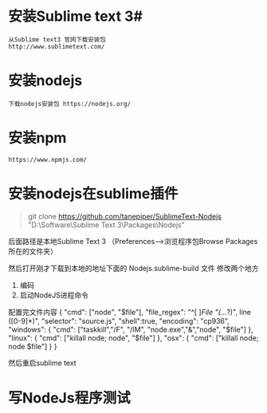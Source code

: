 #  安装Sublime text 3#
    从Sublime text3 官网下载安装包 
    http://www.sublimetext.com/
# 安装nodejs #
    下载nodejs安装包 https://nodejs.org/
# 安装npm #
    https://www.npmjs.com/
# 安装nodejs在sublime插件 #
  
>  git clone https://github.com/tanepiper/SublimeText-Nodejs "D:\Software\Sublime Text 3\Packages\Nodejs" 

   后面路径是本地Sublime Text 3 （Preferences–>浏览程序包Browse Packages所在的文件夹）


  然后打开刚才下载到本地的地址下面的 Nodejs.sublime-build 文件 修改两个地方

1. 编码
2. 启动NodeJS进程命令

配置完文件内容
{
  "cmd": ["node", "$file"],
  "file_regex": "^[ ]*File \"(...*?)\", line ([0-9]*)",
  "selector": "source.js",
  "shell":true,
  "encoding": "cp936",
  "windows":
    {
    	"cmd": ["taskkill","/F", "/IM", "node.exe","&","node", "$file"]
    },
  "linux":
    {
        "cmd": ["killall node; node", "$file"]
    },
    "osx":
    {
	"cmd": ["killall node; node $file"]
    }
}



然后重启sublime text


# 写NodeJs程序测试 #



 




   
